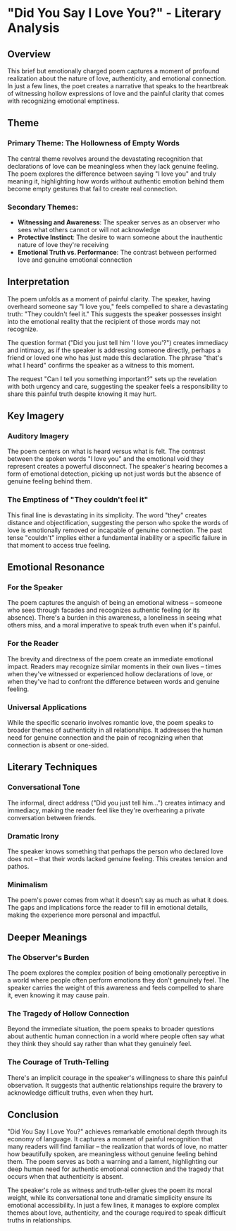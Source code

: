 # "Did You Say I Love You?" - Literary Analysis

## Overview

This brief but emotionally charged poem captures a moment of profound realization about the nature of love, authenticity, and emotional connection. In just a few lines, the poet creates a narrative that speaks to the heartbreak of witnessing hollow expressions of love and the painful clarity that comes with recognizing emotional emptiness.

## Theme

### Primary Theme: The Hollowness of Empty Words
The central theme revolves around the devastating recognition that declarations of love can be meaningless when they lack genuine feeling. The poem explores the difference between saying "I love you" and truly meaning it, highlighting how words without authentic emotion behind them become empty gestures that fail to create real connection.

### Secondary Themes:
- **Witnessing and Awareness**: The speaker serves as an observer who sees what others cannot or will not acknowledge
- **Protective Instinct**: The desire to warn someone about the inauthentic nature of love they're receiving
- **Emotional Truth vs. Performance**: The contrast between performed love and genuine emotional connection

## Interpretation

The poem unfolds as a moment of painful clarity. The speaker, having overheard someone say "I love you," feels compelled to share a devastating truth: "They couldn't feel it." This suggests the speaker possesses insight into the emotional reality that the recipient of those words may not recognize.

The question format ("Did you just tell him 'I love you'?") creates immediacy and intimacy, as if the speaker is addressing someone directly, perhaps a friend or loved one who has just made this declaration. The phrase "that's what I heard" confirms the speaker as a witness to this moment.

The request "Can I tell you something important?" sets up the revelation with both urgency and care, suggesting the speaker feels a responsibility to share this painful truth despite knowing it may hurt.

## Key Imagery

### Auditory Imagery
The poem centers on what is heard versus what is felt. The contrast between the spoken words "I love you" and the emotional void they represent creates a powerful disconnect. The speaker's hearing becomes a form of emotional detection, picking up not just words but the absence of genuine feeling behind them.

### The Emptiness of "They couldn't feel it"
This final line is devastating in its simplicity. The word "they" creates distance and objectification, suggesting the person who spoke the words of love is emotionally removed or incapable of genuine connection. The past tense "couldn't" implies either a fundamental inability or a specific failure in that moment to access true feeling.

## Emotional Resonance

### For the Speaker
The poem captures the anguish of being an emotional witness – someone who sees through facades and recognizes authentic feeling (or its absence). There's a burden in this awareness, a loneliness in seeing what others miss, and a moral imperative to speak truth even when it's painful.

### For the Reader
The brevity and directness of the poem create an immediate emotional impact. Readers may recognize similar moments in their own lives – times when they've witnessed or experienced hollow declarations of love, or when they've had to confront the difference between words and genuine feeling.

### Universal Applications
While the specific scenario involves romantic love, the poem speaks to broader themes of authenticity in all relationships. It addresses the human need for genuine connection and the pain of recognizing when that connection is absent or one-sided.

## Literary Techniques

### Conversational Tone
The informal, direct address ("Did you just tell him...") creates intimacy and immediacy, making the reader feel like they're overhearing a private conversation between friends.

### Dramatic Irony
The speaker knows something that perhaps the person who declared love does not – that their words lacked genuine feeling. This creates tension and pathos.

### Minimalism
The poem's power comes from what it doesn't say as much as what it does. The gaps and implications force the reader to fill in emotional details, making the experience more personal and impactful.

## Deeper Meanings

### The Observer's Burden
The poem explores the complex position of being emotionally perceptive in a world where people often perform emotions they don't genuinely feel. The speaker carries the weight of this awareness and feels compelled to share it, even knowing it may cause pain.

### The Tragedy of Hollow Connection
Beyond the immediate situation, the poem speaks to broader questions about authentic human connection in a world where people often say what they think they should say rather than what they genuinely feel.

### The Courage of Truth-Telling
There's an implicit courage in the speaker's willingness to share this painful observation. It suggests that authentic relationships require the bravery to acknowledge difficult truths, even when they hurt.

## Conclusion

"Did You Say I Love You?" achieves remarkable emotional depth through its economy of language. It captures a moment of painful recognition that many readers will find familiar – the realization that words of love, no matter how beautifully spoken, are meaningless without genuine feeling behind them. The poem serves as both a warning and a lament, highlighting our deep human need for authentic emotional connection and the tragedy that occurs when that authenticity is absent.

The speaker's role as witness and truth-teller gives the poem its moral weight, while its conversational tone and dramatic simplicity ensure its emotional accessibility. In just a few lines, it manages to explore complex themes about love, authenticity, and the courage required to speak difficult truths in relationships.